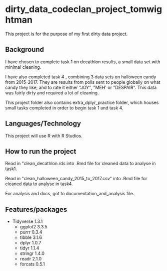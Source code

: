 # dirty_data_codeclan_project_tomwightman

This project is for the purpose of my first dirty data project. 

## Background

I have chosen to complete task 1 on decathlon results, a small data set with minimal cleaning.

I have also completed task 4 , combining 3 data sets on halloween candy from 2015-2017. They are results from polls sent to people globally on what candy they like, and to rate it either "JOY", "MEH' or "DESPAIR". This data was fairly dirty and required a lot of cleaning. 

This project folder also contains extra_dplyr_practice folder, which houses small tasks completed in order to begin task 1 and task 4.

## Languages/Technology 

This project will use R with R Studios.

## How to run the project

Read in "clean_decathlon.rds into .Rmd file for cleaned data to analyse in task1.

Read in "clean_halloween_candy_2015_to_2017.csv" into .Rmd file for cleaned data to analyse in task4.

For analysis and docs, got to documentation_and_analysis file.

## Features/packages

* Tidyverse 1.3.1
    * ggplot2 3.3.5
    * purrr   0.3.4
    * tibble  3.1.6   
    * dplyr   1.0.7
    * tidyr   1.1.4     
    * stringr 1.4.0
    * readr   2.1.0     
    * forcats 0.5.1